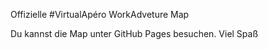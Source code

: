 Offizielle #VirtualApéro WorkAdveture Map 



Du kannst die Map unter GitHub Pages besuchen.
Viel Spaß 
